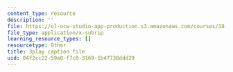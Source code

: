 ```yaml
---
content_type: resource
description: ''
file: https://ol-ocw-studio-app-production.s3.amazonaws.com/courses/18-06sc-linear-algebra-fall-2011/04f2cc2259a0f7c031691b47738ddd29_QVKj3LADCnA.srt
file_type: application/x-subrip
learning_resource_types: []
resourcetype: Other
title: 3play caption file
uid: 04f2cc22-59a0-f7c0-3169-1b47738ddd29
---
```

